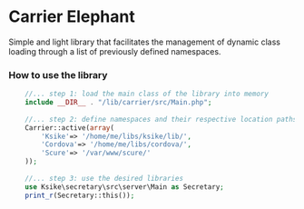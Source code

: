 # Carrier Elephant
Simple and light library that facilitates the management of dynamic class loading through a list of previously defined namespaces.


### How to use the library
```php
	//... step 1: load the main class of the library into memory
	include __DIR__ . "/lib/carrier/src/Main.php";
	
	//... step 2: define namespaces and their respective location paths
	Carrier::active(array( 
		'Ksike'=> '/home/me/libs/ksike/lib/',
		'Cordova'=> '/home/me/libs/cordova/',
		'Scure'=> '/var/www/scure/' 
	));
	
	//... step 3: use the desired libraries
	use Ksike\secretary\src\server\Main as Secretary;
	print_r(Secretary::this());
```